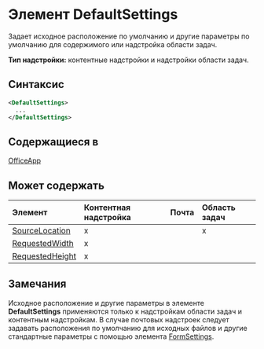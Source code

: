 # <a name="defaultsettings-element"></a>Элемент DefaultSettings

Задает исходное расположение по умолчанию и другие параметры по умолчанию для содержимого или надстройка области задач.

**Тип надстройки:** контентные надстройки и надстройки области задач.

## <a name="syntax"></a>Синтаксис

```XML
<DefaultSettings>
  ...
</DefaultSettings>
```

## <a name="contained-in"></a>Содержащиеся в

[OfficeApp](officeapp.md)

## <a name="can-contain"></a>Может содержать

|**Элемент**|**Контентная надстройка**|**Почта**|**Область задач**|
|:-----|:-----|:-----|:-----|
|[SourceLocation](sourcelocation.md)|x||x|
|[RequestedWidth](requestedwidth.md)|x|||
|[RequestedHeight](requestedheight.md)|x|||

## <a name="remarks"></a>Замечания

Исходное расположение и другие параметры в элементе **DefaultSettings** применяются только к надстройкам области задач и контентным надстройкам. В случае почтовых надстроек следует задавать расположения по умолчанию для исходных файлов и другие стандартные параметры с помощью элемента [FormSettings](formsettings.md).

